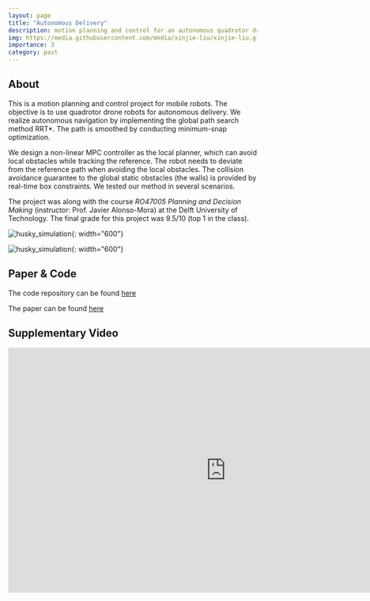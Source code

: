 ```yaml
---
layout: page
title: "Autonomous Delivery"
description: motion planning and control for an autonomous quadrotor drone
img: https://media.githubusercontent.com/media/xinjie-liu/xinjie-liu.github.io/main/assets/img/rrt.gif
importance: 3
category: past
---
```


## About

This is a motion planning and control project for mobile robots. The objective is to use quadrotor drone robots for autonomous delivery. We realize autonomous navigation by implementing the global path search method RRT*. The path is smoothed by conducting minimum-snap optimization. 

We design a non-linear MPC controller as the local planner, which can avoid local obstacles while tracking the reference. The robot needs to deviate from the reference path when avoiding the local obstacles. The collision avoidance guarantee to the global static obstacles (the walls) is provided by real-time box constraints. We tested our method in several scenarios.

The project was along with the course *RO47005 Planning and Decision Making* (instructor: Prof. Javier Alonso-Mora) at the Delft University of Technology. The final grade for this project was 9.5/10 (top 1 in the class).

![husky_simulation](https://media.githubusercontent.com/media/xinjie-liu/xinjie-liu.github.io/main/assets/img/rrt.gif){: width="600"}

![husky_simulation](https://media.githubusercontent.com/media/xinjie-liu/xinjie-liu.github.io/main/assets/img/pdm.gif){: width="600"}

## Paper & Code

<!-- TODO: cool responsive image -->

The code repository can be found [here](https://github.com/xinjie-liu/PlanningDecisionMaking)

The paper can be found [here](https://www.researchgate.net/publication/358573208_Planning_Algorithm_for_a_Quadrotor_Drone)

## Supplementary Video

<iframe width="880" height="495" src="https://www.youtube.com/embed/opqHCWvAOwY" title="YouTube video player" frameborder="0" allow="accelerometer; autoplay; clipboard-write; encrypted-media; gyroscope; picture-in-picture" allowfullscreen></iframe>
